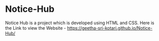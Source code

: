 # Notice-Hub
Notice Hub is a project which is developed using HTML and CSS.
Here is the Link to view the Website - https://geetha-sri-kotari.github.io/Notice-Hub/

